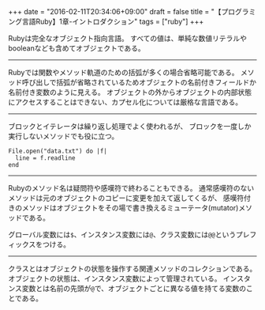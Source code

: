 +++
date = "2016-02-11T20:34:06+09:00"
draft = false
title = "【プログラミング言語Ruby】1章-イントロダクション"
tags = ["ruby"]
+++

Rubyは完全なオブジェクト指向言語。
すべての値は、単純な数値リテラルやbooleanなども含めてオブジェクトである。

<hr>

Rubyでは関数やメソッド軌道のための括弧が多くの場合省略可能である。
メソッド呼び出しで括弧が省略されているためオブジェクトの名前付きフィールドか名前付き変数のように見える。
オブジェクトの外からオブジェクトの内部状態にアクセスすることはできない、カプセル化については厳格な言語である。

<hr>

ブロックとイテレータは繰り返し処理でよく使われるが、
ブロックを一度しか実行しないメソッドでも役に立つ。

```
File.open("data.txt") do |f|
  line = f.readline
end
```

<hr>

Rubyのメソッド名は疑問符や感嘆符で終わることもできる。
通常感嘆符のないメソッドは元のオブジェクトのコピーに変更を加えて返してくるが、
感嘆符付きのメソッドはオブジェクトをその場で書き換えるミューテータ(mutator)メソッドである。

グローバル変数には`$`、インスタンス変数には`@`、クラス変数には`@@`というプレフィックスをつける。

<hr>

クラスとはオブジェクトの状態を操作する関連メソッドのコレクションである。
オブジェクトの状態は、インスタンス変数によって管理されている。
インスタンス変数とは名前の先頭が`@`で、オブジェクトごとに異なる値を持てる変数のことである。
